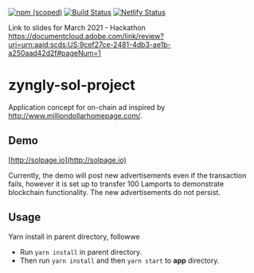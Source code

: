 [![npm (scoped)](https://img.shields.io/npm/v/@project-serum/sol-wallet-adapter)](https://www.npmjs.com/package/@project-serum/sol-wallet-adapter)
[![Build Status](https://travis-ci.com/project-serum/sol-wallet-adapter.svg?branch=master)](https://travis-ci.com/project-serum/sol-wallet-adapter)
[![Netlify Status](https://api.netlify.com/api/v1/badges/494ae5bf-6c6f-40e5-a4b9-d3ebf091ac05/deploy-status)](https://app.netlify.com/sites/hopeful-galileo-aaab0a/deploys)

Link to slides for March 2021 - Hackathon   
https://documentcloud.adobe.com/link/review?uri=urn:aaid:scds:US:9cef27ce-2481-4db3-ae1b-a250aad42d2f#pageNum=1

# zyngly-sol-project

Application concept for on-chain ad inspired by http://www.milliondollarhomepage.com/.

## Demo

[http://solpage.io](http://solpage.io)

Currently, the demo will post new advertisements even if the transaction fails, however it is set up to transfer 100 Lamports to demonstrate blockchain functionality. The new advertisements do not persist.

## Usage

Yarn install in parent directory, followwe

- Run `yarn install` in parent directory.
- Then run `yarn install` and then `yarn start` to **app** directory.
